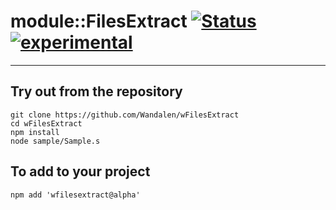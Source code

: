 
# module::FilesExtract  [![Status](https://github.com/Wandalen/wFilesExtract/workflows/publish/badge.svg)](https://github.com/Wandalen/wFilesExtract/actions?query=workflow%3Apublish) [![experimental](https://img.shields.io/badge/stability-experimental-orange.svg)](https://github.com/emersion/stability-badges#experimental)

___

## Try out from the repository
```
git clone https://github.com/Wandalen/wFilesExtract
cd wFilesExtract
npm install
node sample/Sample.s
```

## To add to your project
```
npm add 'wfilesextract@alpha'
```




